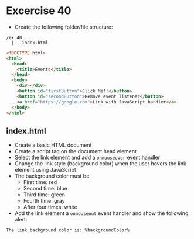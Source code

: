 # Excercise 40

* Create the following folder/file structure:
```
/ex_40
  |-- index.html
```

```html
<!DOCTYPE html>
<html>
  <head>
    <title>Events</title>
  </head>
  <body>
    <div></div>
    <button id="firstButton">Click Me!!</button>
    <button id="secondButton">Remove event listener</button>
    <a href="https://google.com">Link with JavaScript handler</a>
  </body>
</html>
```

## index.html
* Create a basic HTML document
* Create a script tag on the document head element
* Select the link element and add a `onmouseover` event handler
* Change the link style (background color) when the user hovers the link element using JavaScript
* The background color must be: 
  * First time: red
  * Second time: blue
  * Third time: green
  * Fourth time: gray
  * After four times: white
* Add the link element a `onmouseout` event handler and show the following alert:
```
The link background color is: %backgroundColor%
```